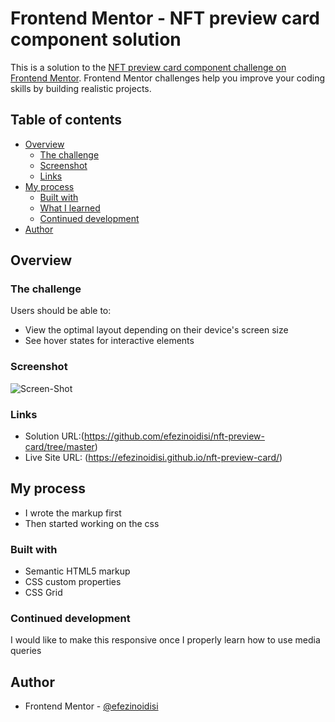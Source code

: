 # Frontend Mentor - NFT preview card component solution

This is a solution to the [NFT preview card component challenge on Frontend Mentor](https://www.frontendmentor.io/challenges/nft-preview-card-component-SbdUL_w0U). Frontend Mentor challenges help you improve your coding skills by building realistic projects.

## Table of contents

- [Overview](#overview)
  - [The challenge](#the-challenge)
  - [Screenshot](#screenshot)
  - [Links](#links)
- [My process](#my-process)
  - [Built with](#built-with)
  - [What I learned](#what-i-learned)
  - [Continued development](#continued-development)
- [Author](#author)

## Overview

### The challenge

Users should be able to:

- View the optimal layout depending on their device's screen size
- See hover states for interactive elements

### Screenshot

![Screen-Shot](https://user-images.githubusercontent.com/105175740/173255447-ffe21fbb-9bdc-49f4-ae1d-3503d1f861ef.png)



### Links

- Solution URL:(https://github.com/efezinoidisi/nft-preview-card/tree/master)
- Live Site URL: (https://efezinoidisi.github.io/nft-preview-card/)

## My process

- I wrote the markup first
- Then started working on the css

### Built with

- Semantic HTML5 markup
- CSS custom properties
- CSS Grid

### Continued development

I would like to make this responsive once I properly learn how to use media queries

## Author

- Frontend Mentor - [@efezinoidisi](https://www.frontendmentor.io/profile/efezinoidisi)
